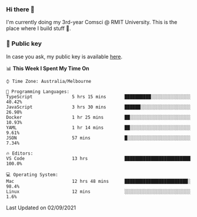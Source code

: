 ### Hi there 👋

I'm currently doing my 3rd-year Comsci @ RMIT University. This is the place where I build stuff 👀. 

### 🔑 Public key

In case you ask, my public key is available [here](https://public.auspham.dev/).

<!--START_SECTION:waka-->
📊 **This Week I Spent My Time On** 

```text
⌚︎ Time Zone: Australia/Melbourne

💬 Programming Languages: 
TypeScript               5 hrs 15 mins       ██████████░░░░░░░░░░░░░░░   40.42% 
JavaScript               3 hrs 30 mins       ██████░░░░░░░░░░░░░░░░░░░   26.98% 
Docker                   1 hr 25 mins        ██░░░░░░░░░░░░░░░░░░░░░░░   10.93% 
YAML                     1 hr 14 mins        ██░░░░░░░░░░░░░░░░░░░░░░░   9.61% 
JSON                     57 mins             █░░░░░░░░░░░░░░░░░░░░░░░░   7.34%

🔥 Editors: 
VS Code                  13 hrs              █████████████████████████   100.0%

💻 Operating System: 
Mac                      12 hrs 48 mins      ████████████████████████░   98.4% 
Linux                    12 mins             ░░░░░░░░░░░░░░░░░░░░░░░░░   1.6%

```


 Last Updated on 02/09/2021
<!--END_SECTION:waka-->

<!--
**rockmanvnx6/rockmanvnx6** is a ✨ _special_ ✨ repository because its `README.md` (this file) appears on your GitHub profile.

Here are some ideas to get you started:

- 🔭 I’m currently working on ...
- 🌱 I’m currently learning ...
- 👯 I’m looking to collaborate on ...
- 🤔 I’m looking for help with ...
- 💬 Ask me about ...
- 📫 How to reach me: ...
- 😄 Pronouns: ...
- ⚡ Fun fact: ...
-->
